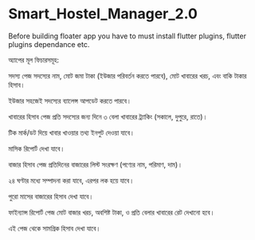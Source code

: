# Smart_Hostel_Manager_2.0

Before building floater app you have to must install flutter plugins, flutter plugins dependance etc.


অ্যাপের মূল ফিচারসমূহ:

সদস্য পেজ
সদস্যের নাম, মোট জমা টাকা (ইউজার পরিবর্তন করতে পারবে), মোট খাবারের খরচ, এবং বাকি টাকার হিসাব।

ইউজার সহজেই সদস্যের ব্যালেন্স আপডেট করতে পারবে।

খাবারের হিসাব পেজ
প্রতি সদস্যের জন্য দিনে ৩ বেলা খাবারের ট্র্যাকিং (সকালে, দুপুরে, রাতে)।

টিক মার্ক/ডট দিয়ে খাবার খাওয়ার তথ্য ইনপুট দেওয়া যাবে।

মাসিক রিপোর্ট দেখা যাবে।

বাজার হিসাব পেজ
প্রতিদিনের বাজারের লিস্ট সংরক্ষণ (পণ্যের নাম, পরিমাণ, দাম)।

২৪ ঘণ্টার মধ্যে সম্পাদনা করা যাবে, এরপর লক হয়ে যাবে।

পুরো মাসের বাজারের হিসাব দেখা যাবে।

ফাইন্যান্স রিপোর্ট পেজ
মোট বাজার খরচ, অবশিষ্ট টাকা, ও প্রতি বেলার খাবারের রেট দেখানো হবে।

এই পেজ থেকে সামগ্রিক হিসাব দেখা যাবে।
